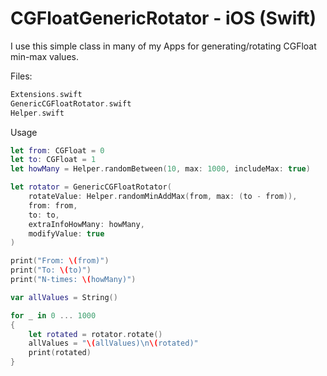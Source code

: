 # CGFloatGenericRotator - iOS (Swift)

I use this simple class in many of my Apps for generating/rotating CGFloat min-max values.

Files:

```swift
Extensions.swift
GenericCGFloatRotator.swift
Helper.swift
```

Usage

```swift
let from: CGFloat = 0
let to: CGFloat = 1
let howMany = Helper.randomBetween(10, max: 1000, includeMax: true)

let rotator = GenericCGFloatRotator(
    rotateValue: Helper.randomMinAddMax(from, max: (to - from)),
    from: from,
    to: to,
    extraInfoHowMany: howMany,
    modifyValue: true
)

print("From: \(from)")
print("To: \(to)")
print("N-times: \(howMany)")

var allValues = String()

for _ in 0 ... 1000
{
    let rotated = rotator.rotate()
    allValues = "\(allValues)\n\(rotated)"
    print(rotated)
}
```
